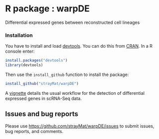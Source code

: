# R package : warpDE
Differential expressed genes between reconstructed cell lineages

### Installation

You have to install and load [devtools](https://github.com/hadley/devtools). You can do this from [CRAN](cran.r-project.org). In a R console enter:
```r
install.packages("devtools")
library(devtools)
```
Then use the `install_github` function to install the package:
```r
install_github("strayMat/warpDE")
```
A [vignette](https://github.com/strayMat/warpDE/tree/master/vignettes) details the usual workflow for the detection of differential expressed genes in scRNA-Seq data.

## Issues and bug reports

Please use https://github.com/strayMat/warpDE/issues to submit issues, bug reports, and comments.
